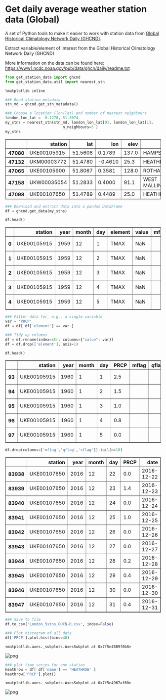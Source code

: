 
# Get daily average weather station data (Global)

A set of Python tools to make it easier to work with station data from [Global Historical Climatology Network Daily (GHCND)](https://www.ncdc.noaa.gov/ghcn-daily-description).

Extract variable/element of interest from the
Global Historical Climatology Network Daily (GHCND)

More information on the data can be found here:
https://www1.ncdc.noaa.gov/pub/data/ghcn/daily/readme.txt



```python
from get_station_data import ghcnd
from get_station_data.util import nearest_stn

%matplotlib inline 
```


```python
### Read station metadata
stn_md = ghcnd.get_stn_metadata()

### Choose a location (lon/lat) and number of nearest neighbours
london_lon_lat = -0.1278, 51.5074
my_stns = nearest_stn(stn_md, london_lon_lat[0], london_lon_lat[1], 
                          n_neighbours=5 )
my_stns
```




<div>
<style scoped>
    .dataframe tbody tr th:only-of-type {
        vertical-align: middle;
    }

    .dataframe tbody tr th {
        vertical-align: top;
    }

    .dataframe thead th {
        text-align: right;
    }
</style>
<table border="1" class="dataframe">
  <thead>
    <tr style="text-align: right;">
      <th></th>
      <th>station</th>
      <th>lat</th>
      <th>lon</th>
      <th>elev</th>
      <th>name</th>
    </tr>
  </thead>
  <tbody>
    <tr>
      <th>47080</th>
      <td>UKE00105915</td>
      <td>51.5608</td>
      <td>0.1789</td>
      <td>137.0</td>
      <td>HAMPSTEAD</td>
    </tr>
    <tr>
      <th>47132</th>
      <td>UKM00003772</td>
      <td>51.4780</td>
      <td>-0.4610</td>
      <td>25.3</td>
      <td>HEATHROW</td>
    </tr>
    <tr>
      <th>47065</th>
      <td>UKE00105900</td>
      <td>51.8067</td>
      <td>0.3581</td>
      <td>128.0</td>
      <td>ROTHAMSTED</td>
    </tr>
    <tr>
      <th>47158</th>
      <td>UKW00035054</td>
      <td>51.2833</td>
      <td>0.4000</td>
      <td>91.1</td>
      <td>WEST MALLING</td>
    </tr>
    <tr>
      <th>47098</th>
      <td>UKE00107650</td>
      <td>51.4789</td>
      <td>0.4489</td>
      <td>25.0</td>
      <td>HEATHROW</td>
    </tr>
  </tbody>
</table>
</div>




```python
### Download and extract data into a pandas DataFrame
df = ghcnd.get_data(my_stns)

df.head()
```




<div>
<style scoped>
    .dataframe tbody tr th:only-of-type {
        vertical-align: middle;
    }

    .dataframe tbody tr th {
        vertical-align: top;
    }

    .dataframe thead th {
        text-align: right;
    }
</style>
<table border="1" class="dataframe">
  <thead>
    <tr style="text-align: right;">
      <th></th>
      <th>station</th>
      <th>year</th>
      <th>month</th>
      <th>day</th>
      <th>element</th>
      <th>value</th>
      <th>mflag</th>
      <th>qflag</th>
      <th>sflag</th>
      <th>date</th>
      <th>lon</th>
      <th>lat</th>
      <th>elev</th>
      <th>name</th>
    </tr>
  </thead>
  <tbody>
    <tr>
      <th>0</th>
      <td>UKE00105915</td>
      <td>1959</td>
      <td>12</td>
      <td>1</td>
      <td>TMAX</td>
      <td>NaN</td>
      <td></td>
      <td></td>
      <td></td>
      <td>1959-12-01</td>
      <td>0.1789</td>
      <td>51.5608</td>
      <td>137.0</td>
      <td>HAMPSTEAD</td>
    </tr>
    <tr>
      <th>1</th>
      <td>UKE00105915</td>
      <td>1959</td>
      <td>12</td>
      <td>2</td>
      <td>TMAX</td>
      <td>NaN</td>
      <td></td>
      <td></td>
      <td></td>
      <td>1959-12-02</td>
      <td>0.1789</td>
      <td>51.5608</td>
      <td>137.0</td>
      <td>HAMPSTEAD</td>
    </tr>
    <tr>
      <th>2</th>
      <td>UKE00105915</td>
      <td>1959</td>
      <td>12</td>
      <td>3</td>
      <td>TMAX</td>
      <td>NaN</td>
      <td></td>
      <td></td>
      <td></td>
      <td>1959-12-03</td>
      <td>0.1789</td>
      <td>51.5608</td>
      <td>137.0</td>
      <td>HAMPSTEAD</td>
    </tr>
    <tr>
      <th>3</th>
      <td>UKE00105915</td>
      <td>1959</td>
      <td>12</td>
      <td>4</td>
      <td>TMAX</td>
      <td>NaN</td>
      <td></td>
      <td></td>
      <td></td>
      <td>1959-12-04</td>
      <td>0.1789</td>
      <td>51.5608</td>
      <td>137.0</td>
      <td>HAMPSTEAD</td>
    </tr>
    <tr>
      <th>4</th>
      <td>UKE00105915</td>
      <td>1959</td>
      <td>12</td>
      <td>5</td>
      <td>TMAX</td>
      <td>NaN</td>
      <td></td>
      <td></td>
      <td></td>
      <td>1959-12-05</td>
      <td>0.1789</td>
      <td>51.5608</td>
      <td>137.0</td>
      <td>HAMPSTEAD</td>
    </tr>
  </tbody>
</table>
</div>




```python
### Filter data for, e.g., a single variable
var = 'PRCP'
df = df[ df['element'] == var ]

### Tidy up columns
df = df.rename(index=str, columns={"value": var})
df = df.drop(['element'], axis=1)

df.head()
```




<div>
<style scoped>
    .dataframe tbody tr th:only-of-type {
        vertical-align: middle;
    }

    .dataframe tbody tr th {
        vertical-align: top;
    }

    .dataframe thead th {
        text-align: right;
    }
</style>
<table border="1" class="dataframe">
  <thead>
    <tr style="text-align: right;">
      <th></th>
      <th>station</th>
      <th>year</th>
      <th>month</th>
      <th>day</th>
      <th>PRCP</th>
      <th>mflag</th>
      <th>qflag</th>
      <th>sflag</th>
      <th>date</th>
      <th>lon</th>
      <th>lat</th>
      <th>elev</th>
      <th>name</th>
    </tr>
  </thead>
  <tbody>
    <tr>
      <th>93</th>
      <td>UKE00105915</td>
      <td>1960</td>
      <td>1</td>
      <td>1</td>
      <td>2.5</td>
      <td></td>
      <td></td>
      <td>E</td>
      <td>1960-01-01</td>
      <td>0.1789</td>
      <td>51.5608</td>
      <td>137.0</td>
      <td>HAMPSTEAD</td>
    </tr>
    <tr>
      <th>94</th>
      <td>UKE00105915</td>
      <td>1960</td>
      <td>1</td>
      <td>2</td>
      <td>1.5</td>
      <td></td>
      <td></td>
      <td>E</td>
      <td>1960-01-02</td>
      <td>0.1789</td>
      <td>51.5608</td>
      <td>137.0</td>
      <td>HAMPSTEAD</td>
    </tr>
    <tr>
      <th>95</th>
      <td>UKE00105915</td>
      <td>1960</td>
      <td>1</td>
      <td>3</td>
      <td>1.0</td>
      <td></td>
      <td></td>
      <td>E</td>
      <td>1960-01-03</td>
      <td>0.1789</td>
      <td>51.5608</td>
      <td>137.0</td>
      <td>HAMPSTEAD</td>
    </tr>
    <tr>
      <th>96</th>
      <td>UKE00105915</td>
      <td>1960</td>
      <td>1</td>
      <td>4</td>
      <td>0.8</td>
      <td></td>
      <td></td>
      <td>E</td>
      <td>1960-01-04</td>
      <td>0.1789</td>
      <td>51.5608</td>
      <td>137.0</td>
      <td>HAMPSTEAD</td>
    </tr>
    <tr>
      <th>97</th>
      <td>UKE00105915</td>
      <td>1960</td>
      <td>1</td>
      <td>5</td>
      <td>0.0</td>
      <td></td>
      <td></td>
      <td>E</td>
      <td>1960-01-05</td>
      <td>0.1789</td>
      <td>51.5608</td>
      <td>137.0</td>
      <td>HAMPSTEAD</td>
    </tr>
  </tbody>
</table>
</div>




```python
df.drop(columns=['mflag','qflag','sflag']).tail(n=10)
```




<div>
<style scoped>
    .dataframe tbody tr th:only-of-type {
        vertical-align: middle;
    }

    .dataframe tbody tr th {
        vertical-align: top;
    }

    .dataframe thead th {
        text-align: right;
    }
</style>
<table border="1" class="dataframe">
  <thead>
    <tr style="text-align: right;">
      <th></th>
      <th>station</th>
      <th>year</th>
      <th>month</th>
      <th>day</th>
      <th>PRCP</th>
      <th>date</th>
      <th>lon</th>
      <th>lat</th>
      <th>elev</th>
      <th>name</th>
    </tr>
  </thead>
  <tbody>
    <tr>
      <th>83938</th>
      <td>UKE00107650</td>
      <td>2016</td>
      <td>12</td>
      <td>22</td>
      <td>0.0</td>
      <td>2016-12-22</td>
      <td>0.4489</td>
      <td>51.4789</td>
      <td>25.0</td>
      <td>HEATHROW</td>
    </tr>
    <tr>
      <th>83939</th>
      <td>UKE00107650</td>
      <td>2016</td>
      <td>12</td>
      <td>23</td>
      <td>1.4</td>
      <td>2016-12-23</td>
      <td>0.4489</td>
      <td>51.4789</td>
      <td>25.0</td>
      <td>HEATHROW</td>
    </tr>
    <tr>
      <th>83940</th>
      <td>UKE00107650</td>
      <td>2016</td>
      <td>12</td>
      <td>24</td>
      <td>0.0</td>
      <td>2016-12-24</td>
      <td>0.4489</td>
      <td>51.4789</td>
      <td>25.0</td>
      <td>HEATHROW</td>
    </tr>
    <tr>
      <th>83941</th>
      <td>UKE00107650</td>
      <td>2016</td>
      <td>12</td>
      <td>25</td>
      <td>1.0</td>
      <td>2016-12-25</td>
      <td>0.4489</td>
      <td>51.4789</td>
      <td>25.0</td>
      <td>HEATHROW</td>
    </tr>
    <tr>
      <th>83942</th>
      <td>UKE00107650</td>
      <td>2016</td>
      <td>12</td>
      <td>26</td>
      <td>0.0</td>
      <td>2016-12-26</td>
      <td>0.4489</td>
      <td>51.4789</td>
      <td>25.0</td>
      <td>HEATHROW</td>
    </tr>
    <tr>
      <th>83943</th>
      <td>UKE00107650</td>
      <td>2016</td>
      <td>12</td>
      <td>27</td>
      <td>0.0</td>
      <td>2016-12-27</td>
      <td>0.4489</td>
      <td>51.4789</td>
      <td>25.0</td>
      <td>HEATHROW</td>
    </tr>
    <tr>
      <th>83944</th>
      <td>UKE00107650</td>
      <td>2016</td>
      <td>12</td>
      <td>28</td>
      <td>0.2</td>
      <td>2016-12-28</td>
      <td>0.4489</td>
      <td>51.4789</td>
      <td>25.0</td>
      <td>HEATHROW</td>
    </tr>
    <tr>
      <th>83945</th>
      <td>UKE00107650</td>
      <td>2016</td>
      <td>12</td>
      <td>29</td>
      <td>0.4</td>
      <td>2016-12-29</td>
      <td>0.4489</td>
      <td>51.4789</td>
      <td>25.0</td>
      <td>HEATHROW</td>
    </tr>
    <tr>
      <th>83946</th>
      <td>UKE00107650</td>
      <td>2016</td>
      <td>12</td>
      <td>30</td>
      <td>0.0</td>
      <td>2016-12-30</td>
      <td>0.4489</td>
      <td>51.4789</td>
      <td>25.0</td>
      <td>HEATHROW</td>
    </tr>
    <tr>
      <th>83947</th>
      <td>UKE00107650</td>
      <td>2016</td>
      <td>12</td>
      <td>31</td>
      <td>0.4</td>
      <td>2016-12-31</td>
      <td>0.4489</td>
      <td>51.4789</td>
      <td>25.0</td>
      <td>HEATHROW</td>
    </tr>
  </tbody>
</table>
</div>




```python
### Save to file
df.to_csv('London_5stns_GHCN-D.csv', index=False)
```


```python
### Plot histogram of all data
df['PRCP'].plot.hist(bins=40)
```




    <matplotlib.axes._subplots.AxesSubplot at 0x7f5e4809f0b8>




![png](output_7_1.png)



```python
### plot time series for one station
heathrow = df[ df['name'] == 'HEATHROW' ]
heathrow['PRCP'].plot()
```




    <matplotlib.axes._subplots.AxesSubplot at 0x7f5e4967af60>




![png](output_8_1.png)

